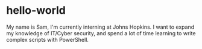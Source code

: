 # hello-world

My name is Sam, I'm currently interning at Johns Hopkins. I want to expand my knowledge of IT/Cyber security, and spend a lot of time learning to write complex scripts with PowerShell.
